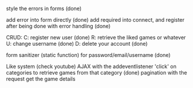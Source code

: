 style the errors in forms (done)

add error into form directly (done)
add required into connect, and register after being done with error handling (done)

CRUD:
C: register new user (done)
R: retrieve the liked games or whatever 
U: change username (done)
D: delete your account (done)

form sanitizer (static function)
for password/email/username (done)


Like system (check youtube)
AJAX with the addeventlistener 'click' on categories to retrieve games from that category (done)
pagination with the request
get the game details 